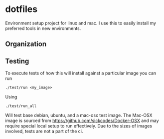 # dotfiles

Environment setup project for linux and mac. I use this to easily install my preferred tools in new environments. 

## Organization


## Testing
To execute tests of how this will install against a particular image you can run 
```
./test/run <my_image>
```
Using 
```
./test/run_all
```
Will test base debian, ubuntu, and a mac-osx test image. The Mac-OSX image is sourced from https://github.com/sickcodes/Docker-OSX and may require special local setup to run effectively. Due to the sizes of images involved, tests are not a part of the ci.